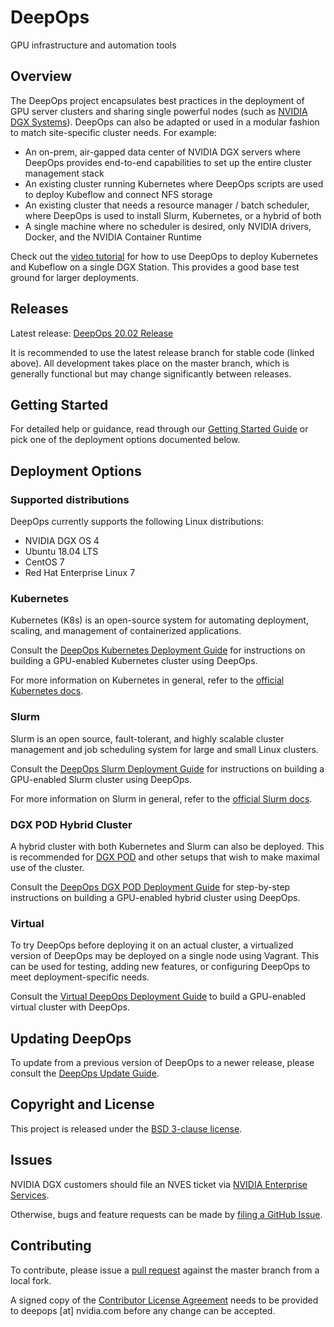 DeepOps
===

GPU infrastructure and automation tools

## Overview

The DeepOps project encapsulates best practices in the deployment of GPU server clusters and sharing single powerful nodes (such as [NVIDIA DGX Systems](https://www.nvidia.com/en-us/data-center/dgx-systems/)). DeepOps can also be adapted or used in a modular fashion to match site-specific cluster needs. For example:

* An on-prem, air-gapped data center of NVIDIA DGX servers where DeepOps provides end-to-end capabilities to set up the entire cluster management stack
* An existing cluster running Kubernetes where DeepOps scripts are used to deploy Kubeflow and connect NFS storage
* An existing cluster that needs a resource manager / batch scheduler, where DeepOps is used to install Slurm, Kubernetes, or a hybrid of both
* A single machine where no scheduler is desired, only NVIDIA drivers, Docker, and the NVIDIA Container Runtime

Check out the [video tutorial](https://drive.google.com/file/d/1RNLQYlgJqE8JMv0np8SdEDqeCN2piavF/view) for how to use DeepOps to deploy Kubernetes and Kubeflow on a single DGX Station. This provides a good base test ground for larger deployments.

## Releases

Latest release: [DeepOps 20.02 Release](https://github.com/NVIDIA/deepops/releases/tag/20.02)

It is recommended to use the latest release branch for stable code (linked above). All development takes place on the master branch, which is generally functional but may change significantly between releases.

## Getting Started

For detailed help or guidance, read through our [Getting Started Guide](docs/getting-started.md) or pick one of the deployment options documented below.

## Deployment Options

### Supported distributions

DeepOps currently supports the following Linux distributions:

* NVIDIA DGX OS 4
* Ubuntu 18.04 LTS
* CentOS 7
* Red Hat Enterprise Linux 7

### Kubernetes

Kubernetes (K8s) is an open-source system for automating deployment, scaling, and management of containerized applications.

Consult the [DeepOps Kubernetes Deployment Guide](docs/kubernetes-cluster.md) for instructions on building a GPU-enabled Kubernetes cluster using DeepOps.

For more information on Kubernetes in general, refer to the [official Kubernetes docs](https://kubernetes.io/docs/concepts/overview/what-is-kubernetes/).

### Slurm

Slurm is an open source, fault-tolerant, and highly scalable cluster management and job scheduling system for large and small Linux clusters.

Consult the [DeepOps Slurm Deployment Guide](docs/slurm-cluster.md) for instructions on building a GPU-enabled Slurm cluster using DeepOps.

For more information on Slurm in general, refer to the [official Slurm docs](https://slurm.schedmd.com/overview.html).

### DGX POD Hybrid Cluster

A hybrid cluster with both Kubernetes and Slurm can also be deployed. This is recommended for [DGX POD](https://www.nvidia.com/en-us/data-center/dgx-pod-reference-architecture/) and other setups that wish to make maximal use of the cluster.

Consult the [DeepOps DGX POD Deployment Guide](docs/dgx-pod.md) for step-by-step instructions on building a GPU-enabled hybrid cluster using DeepOps.

### Virtual

To try DeepOps before deploying it on an actual cluster, a virtualized version of DeepOps may be deployed on a single node using Vagrant. This can be used for testing, adding new features, or configuring DeepOps to meet deployment-specific needs.

Consult the [Virtual DeepOps Deployment Guide](virtual/README.md) to build a GPU-enabled virtual cluster with DeepOps.

## Updating DeepOps

To update from a previous version of DeepOps to a newer release, please consult the [DeepOps Update Guide](docs/update-deepops.md).

## Copyright and License

This project is released under the [BSD 3-clause license](https://github.com/NVIDIA/deepops/blob/master/LICENSE).

## Issues

NVIDIA DGX customers should file an NVES ticket via [NVIDIA Enterprise Services](https://nvid.nvidia.com/enterpriselogin/).

Otherwise, bugs and feature requests can be made by [filing a GitHub Issue](https://github.com/NVIDIA/deepops/issues/new).

## Contributing

To contribute, please issue a [pull request](https://help.github.com/articles/using-pull-requests/) against the master branch from a local fork.

A signed copy of the [Contributor License Agreement](https://raw.githubusercontent.com/NVIDIA/deepops/master/CLA) needs to be provided to deepops [at] nvidia.com before any change can be accepted.
